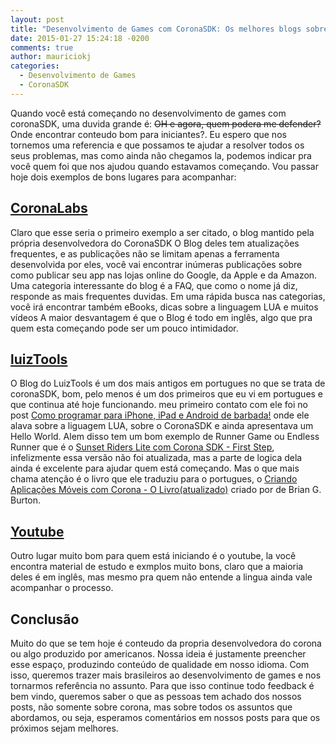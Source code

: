 ```yaml
---
layout: post
title: "Desenvolvimento de Games com CoronaSDK: Os melhores blogs sobre corona #1"
date: 2015-01-27 15:24:18 -0200
comments: true
author: mauriciokj
categories:
  - Desenvolvimento de Games
  - CoronaSDK
---
```


Quando você está começando no desenvolvimento de games com coronaSDK, uma duvida grande é: ~~OH e agora, quem podera me defender?~~ Onde encontrar conteudo bom para iniciantes?.
Eu espero que nos tornemos uma referencia e que possamos te ajudar a resolver todos os seus problemas, mas como ainda não chegamos la, podemos indicar pra você quem foi que nos ajudou quando estavamos começando.
Vou passar hoje dois exemplos de bons lugares para acompanhar:

## [CoronaLabs](http://coronalabs.com/blog)

Claro que esse seria o primeiro exemplo a ser citado, o blog mantido pela própria desenvolvedora do CoronaSDK
O Blog deles tem atualizações frequentes, e as publicações não se limitam apenas a ferramenta desenvolvida por eles, você vai encontrar inúmeras publicações sobre como publicar seu app nas lojas online do Google, da Apple e da Amazon.
Uma categoria interessante do blog é a FAQ, que como o nome já diz, responde as mais frequentes duvidas.
Em uma rápida busca nas categorias, você irá encontrar também eBooks, dicas sobre a linguagem LUA e muitos vídeos
A maior desvantagem é que o Blog é todo em inglês, algo que pra quem esta começando pode ser um pouco intimidador.

## [luizTools](http://www.luiztools.com.br)

O Blog do LuizTools é um dos mais antigos em portugues no que se trata de coronaSDK, bom, pelo menos é um dos primeiros que eu vi em portugues e que continua até hoje funcionando.
meu primeiro contato com ele foi no post [Como programar para iPhone, iPad e Android de barbada!](http://www.luiztools.com.br/post/Como-programar-para-iPhone-iPad-e-Android-de-barbada!.aspx) onde ele alava sobre a liguagem LUA, sobre o CoronaSDK e ainda apresentava um Hello World.
Alem disso tem um bom exemplo de Runner Game ou Endless Runner
que é o [Sunset Riders Lite com Corona SDK - First Step](http://www.luiztools.com.br/post/Sunset-Riders-Lite-com-Corona-SDK-First-Step.aspx), infelizmente essa versão não foi atualizada, mas a parte de logica dela ainda é excelente para ajudar quem está começando.
Mas o que mais chama atenção é o livro que ele traduziu para o portugues, o [Criando Aplicações Móveis com Corona - O Livro(atualizado)](http://www.luiztools.com.br/post/nova-versao-do-livro-que-ensina-a-criar-aplicativos-com-corona-sdk.aspx) criado por de Brian G. Burton.

## [Youtube](https://www.youtube.com/results?search_query=corona+sdk+beginner+tutorial&spfreload=10)

Outro lugar muito bom para quem está iniciando é o youtube, la você encontra material de estudo e exmplos muito bons, claro que a maioria deles é em inglês, mas mesmo pra quem não entende a lingua ainda vale acompanhar o processo.

## Conclusão

Muito do que se tem hoje é conteudo da propria desenvolvedora do corona ou algo produzido por americanos. Nossa ideia é justamente preencher esse espaço, produzindo conteúdo de qualidade em nosso idioma. Com isso, queremos trazer mais brasileiros ao desenvolvimento de games e nos tornarmos referência no assunto. Para que isso continue todo feedback é bem vindo, queremos saber o que as pessoas tem achado dos nossos posts, não somente sobre corona, mas sobre todos os assuntos que abordamos, ou seja, esperamos comentários em nossos posts para que os próximos sejam melhores.



